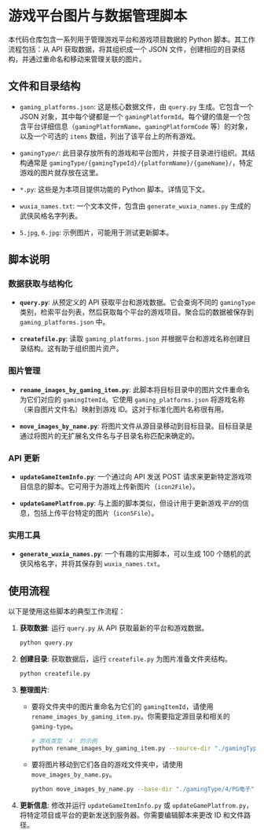 # 游戏平台图片与数据管理脚本

本代码仓库包含一系列用于管理游戏平台和游戏项目数据的 Python 脚本。其工作流程包括：从 API 获取数据，将其组织成一个 JSON 文件，创建相应的目录结构，并通过重命名和移动来管理关联的图片。

## 文件和目录结构

-   `gaming_platforms.json`: 这是核心数据文件，由 `query.py` 生成。它包含一个 JSON 对象，其中每个键都是一个 `gamingPlatformId`。每个键的值是一个包含平台详细信息（`gamingPlatformName`、`gamingPlatformCode` 等）的对象，以及一个可选的 `items` 数组，列出了该平台上的所有游戏。

-   `gamingType/`: 此目录存放所有的游戏和平台图片，并按子目录进行组织。其结构通常是 `gamingType/{gamingTypeId}/{platformName}/{gameName}/`，特定游戏的图片就存放在这里。

-   `*.py`: 这些是为本项目提供功能的 Python 脚本。详情见下文。

-   `wuxia_names.txt`: 一个文本文件，包含由 `generate_wuxia_names.py` 生成的武侠风格名字列表。

-   `5.jpg`, `6.jpg`: 示例图片，可能用于测试更新脚本。

## 脚本说明

### 数据获取与结构化

-   **`query.py`**: 从预定义的 API 获取平台和游戏数据。它会查询不同的 `gamingType` 类别，检索平台列表，然后获取每个平台的游戏项目。聚合后的数据被保存到 `gaming_platforms.json` 中。

-   **`createfile.py`**: 读取 `gaming_platforms.json` 并根据平台和游戏名称创建目录结构。这有助于组织图片资产。

### 图片管理

-   **`rename_images_by_gaming_item.py`**: 此脚本将目标目录中的图片文件重命名为它们对应的 `gamingItemId`。它使用 `gaming_platforms.json` 将游戏名称（来自图片文件名）映射到游戏 ID。这对于标准化图片名称很有用。

-   **`move_images_by_name.py`**: 将图片文件从源目录移动到目标目录。目标目录是通过将图片的无扩展名文件名与子目录名称匹配来确定的。

### API 更新

-   **`updateGameItemInfo.py`**: 一个通过向 API 发送 POST 请求来更新特定游戏项目信息的脚本。它可用于为游戏上传新图片（`icon2File`）。

-   **`updateGamePlatfrom.py`**: 与上面的脚本类似，但设计用于更新游戏*平台*的信息，包括上传平台特定的图片（`icon5File`）。

### 实用工具

-   **`generate_wuxia_names.py`**: 一个有趣的实用脚本，可以生成 100 个随机的武侠风格名字，并将其保存到 `wuxia_names.txt`。

## 使用流程

以下是使用这些脚本的典型工作流程：

1.  **获取数据**: 运行 `query.py` 从 API 获取最新的平台和游戏数据。
    ```bash
    python query.py
    ```

2.  **创建目录**: 获取数据后，运行 `createfile.py` 为图片准备文件夹结构。
    ```bash
    python createfile.py
    ```

3.  **整理图片**:
    -   要将文件夹中的图片重命名为它们的 `gamingItemId`，请使用 `rename_images_by_gaming_item.py`。你需要指定源目录和相关的 `gaming-type`。
        ```bash
        # 游戏类型 '4' 的示例
        python rename_images_by_gaming_item.py --source-dir "./gamingType/4/YGR电子" --gaming-type "4"
        ```
    -   要将图片移动到它们各自的游戏文件夹中，请使用 `move_images_by_name.py`。
        ```bash
        python move_images_by_name.py --base-dir "./gamingType/4/PG电子" --source-dir "./path/to/your/images"
        ```

4.  **更新信息**: 修改并运行 `updateGameItemInfo.py` 或 `updateGamePlatfrom.py`，将特定项目或平台的更新发送到服务器。你需要编辑脚本来更改 ID 和文件路径。